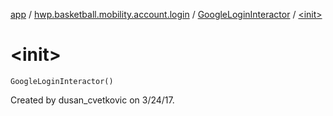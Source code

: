 [app](../../index.md) / [hwp.basketball.mobility.account.login](../index.md) / [GoogleLoginInteractor](index.md) / [&lt;init&gt;](.)

# &lt;init&gt;

`GoogleLoginInteractor()`

Created by dusan_cvetkovic on 3/24/17.

